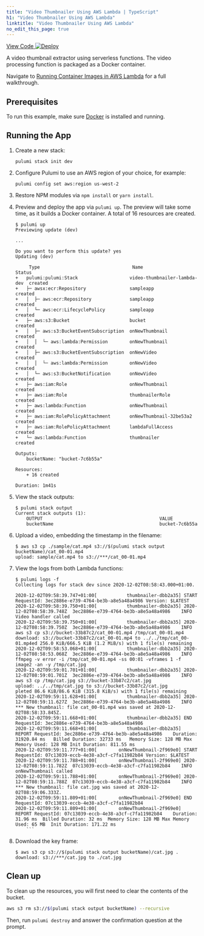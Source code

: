 ```yaml
---
title: "Video Thumbnailer Using AWS Lambda | TypeScript"
h1: "Video Thumbnailer Using AWS Lambda"
linktitle: "Video Thumbnailer Using AWS Lambda"
no_edit_this_page: true
---
```


<!-- WARNING: this page was generated by a tool. Do not edit it by hand. -->
<!-- To change it, please see https://github.com/pulumi/docs/tree/master/tools/mktutorial. -->

<p class="mb-4 flex">
    <a class="flex flex-wrap items-center rounded text-xs text-white bg-blue-600 border-2 border-blue-600 px-2 mr-2 whitespace-no-wrap hover:text-white" style="height: 32px" href="https://github.com/pulumi/examples/tree/master/aws-ts-lambda-thumbnailer" target="_blank">
        <span><i class="fab fa-github pr-2"></i> View Code</span>
    </a>
    <a href="https://app.pulumi.com/new?template=https://github.com/pulumi/examples/tree/master/aws-ts-lambda-thumbnailer" target="_blank">
        <img src="https://get.pulumi.com/new/button.svg" alt="Deploy">
    </a>
</p>


A video thumbnail extractor using serverless functions. The video processing function is packaged as a Docker container.

Navigate to [Running Container Images in AWS Lambda](https://www.pulumi.com/blog/aws-lambda-container-support/) for a full walkthrough.

## Prerequisites

To run this example, make sure [Docker](https://docs.docker.com/engine/installation/) is installed and running.

## Running the App

1.  Create a new stack:

    ```
    pulumi stack init dev
    ```

1.  Configure Pulumi to use an AWS region of your choice, for example:

    ```
    pulumi config set aws:region us-west-2
    ```

1.  Restore NPM modules via `npm install` or `yarn install`.

1.  Preview and deploy the app via `pulumi up`. The preview will take some time, as it builds a Docker container. A total of 16 resources are created.

    ```
    $ pulumi up
    Previewing update (dev)

    ...

    Do you want to perform this update? yes
    Updating (dev)

         Type                                  Name                          Status      
    +   pulumi:pulumi:Stack                   video-thumbnailer-lambda-dev  created     
    +   ├─ awsx:ecr:Repository                sampleapp                     created     
    +   │  ├─ aws:ecr:Repository              sampleapp                     created     
    +   │  └─ aws:ecr:LifecyclePolicy         sampleapp                     created     
    +   ├─ aws:s3:Bucket                      bucket                        created     
    +   │  ├─ aws:s3:BucketEventSubscription  onNewThumbnail                created     
    +   │  │  └─ aws:lambda:Permission        onNewThumbnail                created     
    +   │  ├─ aws:s3:BucketEventSubscription  onNewVideo                    created     
    +   │  │  └─ aws:lambda:Permission        onNewVideo                    created     
    +   │  └─ aws:s3:BucketNotification       onNewVideo                    created     
    +   ├─ aws:iam:Role                       onNewThumbnail                created     
    +   ├─ aws:iam:Role                       thumbnailerRole               created     
    +   ├─ aws:lambda:Function                onNewThumbnail                created     
    +   ├─ aws:iam:RolePolicyAttachment       onNewThumbnail-32be53a2       created     
    +   ├─ aws:iam:RolePolicyAttachment       lambdaFullAccess              created     
    +   └─ aws:lambda:Function                thumbnailer                   created     
    
    Outputs:
        bucketName: "bucket-7c6b55a"

    Resources:
        + 16 created

    Duration: 1m41s
    ```

1.  View the stack outputs:

    ```
    $ pulumi stack output
    Current stack outputs (1):
        OUTPUT                                           VALUE
        bucketName                                       bucket-7c6b55a
    ```

1.  Upload a video, embedding the timestamp in the filename:

    ```
    $ aws s3 cp ./sample/cat.mp4 s3://$(pulumi stack output bucketName)/cat_00-01.mp4
    upload: sample/cat.mp4 to s3://***/cat_00-01.mp4
    ```

1.  View the logs from both Lambda functions:

    ```
    $ pulumi logs -f
    Collecting logs for stack dev since 2020-12-02T08:58:43.000+01:00.

    2020-12-02T09:58:39.747+01:00[           thumbnailer-dbb2a35] START RequestId: 3ec2886e-e739-4764-be3b-a8e5a48a4986 Version: $LATEST
    2020-12-02T09:58:39.750+01:00[           thumbnailer-dbb2a35] 2020-12-02T08:58:39.748Z	3ec2886e-e739-4764-be3b-a8e5a48a4986	INFO	Video handler called
    2020-12-02T09:58:39.750+01:00[           thumbnailer-dbb2a35] 2020-12-02T08:58:39.750Z	3ec2886e-e739-4764-be3b-a8e5a48a4986	INFO	aws s3 cp s3://bucket-33b87c2/cat_00-01.mp4 /tmp/cat_00-01.mp4
    download: s3://bucket-33b87c2/cat_00-01.mp4 to ../../tmp/cat_00-01.mp4ed 256.0 KiB/666.5 KiB (1.2 MiB/s) with 1 file(s) remaining
    2020-12-02T09:58:53.068+01:00[           thumbnailer-dbb2a35] 2020-12-02T08:58:53.068Z	3ec2886e-e739-4764-be3b-a8e5a48a4986	INFO	ffmpeg -v error -i /tmp/cat_00-01.mp4 -ss 00:01 -vframes 1 -f image2 -an -y /tmp/cat.jpg
    2020-12-02T09:59:01.701+01:00[           thumbnailer-dbb2a35] 2020-12-02T08:59:01.701Z	3ec2886e-e739-4764-be3b-a8e5a48a4986	INFO	aws s3 cp /tmp/cat.jpg s3://bucket-33b87c2/cat.jpg
    upload: ../../tmp/cat.jpg to s3://bucket-33b87c2/cat.jpg          pleted 86.6 KiB/86.6 KiB (315.8 KiB/s) with 1 file(s) remaining
    2020-12-02T09:59:11.628+01:00[           thumbnailer-dbb2a35] 2020-12-02T08:59:11.627Z	3ec2886e-e739-4764-be3b-a8e5a48a4986	INFO	*** New thumbnail: file cat_00-01.mp4 was saved at 2020-12-02T08:58:33.845Z.
    2020-12-02T09:59:11.668+01:00[           thumbnailer-dbb2a35] END RequestId: 3ec2886e-e739-4764-be3b-a8e5a48a4986
    2020-12-02T09:59:11.668+01:00[           thumbnailer-dbb2a35] REPORT RequestId: 3ec2886e-e739-4764-be3b-a8e5a48a4986	Duration: 31920.84 ms	Billed Duration: 32733 ms	Memory Size: 128 MB	Max Memory Used: 128 MB	Init Duration: 811.55 ms	
    2020-12-02T09:59:11.777+01:00[        onNewThumbnail-2f969e0] START RequestId: 07c13039-eccb-4e38-a3cf-c7fa11982b84 Version: $LATEST
    2020-12-02T09:59:11.788+01:00[        onNewThumbnail-2f969e0] 2020-12-02T08:59:11.782Z	07c13039-eccb-4e38-a3cf-c7fa11982b84	INFO	onNewThumbnail called
    2020-12-02T09:59:11.788+01:00[        onNewThumbnail-2f969e0] 2020-12-02T08:59:11.788Z	07c13039-eccb-4e38-a3cf-c7fa11982b84	INFO	*** New thumbnail: file cat.jpg was saved at 2020-12-02T08:59:06.333Z.
    2020-12-02T09:59:11.809+01:00[        onNewThumbnail-2f969e0] END RequestId: 07c13039-eccb-4e38-a3cf-c7fa11982b84
    2020-12-02T09:59:11.809+01:00[        onNewThumbnail-2f969e0] REPORT RequestId: 07c13039-eccb-4e38-a3cf-c7fa11982b84	Duration: 31.96 ms	Billed Duration: 32 ms	Memory Size: 128 MB	Max Memory Used: 65 MB	Init Duration: 171.22 ms
        ```

1.  Download the key frame:

    ```
    $ aws s3 cp s3://$(pulumi stack output bucketName)/cat.jpg .
    download: s3://***/cat.jpg to ./cat.jpg
    ```

## Clean up

To clean up the resources, you will first need to clear the contents of the bucket.

```bash
aws s3 rm s3://$(pulumi stack output bucketName) --recursive
```

Then, run `pulumi destroy` and answer the confirmation question at the prompt.

